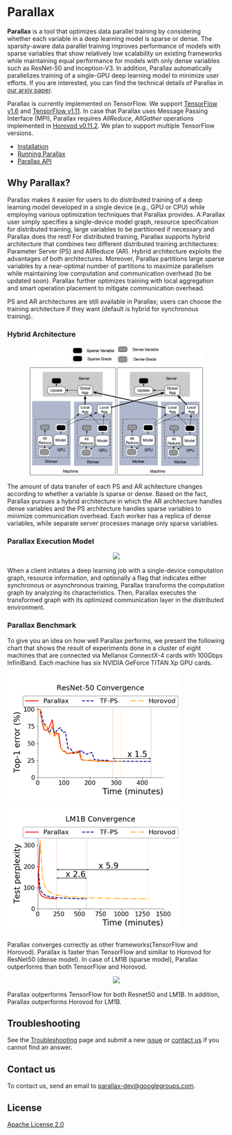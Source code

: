 # Parallax
**Parallax** is a tool that optimizes data parallel training by considering whether each variable in a deep learning model is sparse or dense. The sparsity-aware data parallel training improves performance of models with sparse variables that show relatively low scalability on existing frameworks while maintaining equal performance for models with only dense variables such as ResNet-50 and Inception-V3. In addition, Parallax automatically parallelizes training of a single-GPU deep learning model to minimize user efforts. If you are interested, you can find the technical details of Parallax in [our arxiv paper](https://arxiv.org/pdf/1808.02621.pdf).

Parallax is currently implemented on TensorFlow. We support [TensorFlow v1.6](https://github.com/tensorflow/tensorflow/tree/r1.6) and [TensorFlow v1.11](https://github.com/tensorflow/tensorflow/tree/r1.11). In case that Parallax uses Message Passing Interface (MPI), Parallax requires *AllReduce*, *AllGather* operations implemented in [Horovod v0.11.2](https://github.com/uber/horovod/tree/v0.11.2). We plan to support multiple TensorFlow versions. 

* [Installation](doc/installation.md)
* [Running Parallax](doc/quick_start.md)
* [Parallax API](doc/parallax_api.md)

## Why Parallax?
Parallax makes it easier for users to do distributed training of a deep learning model developed in a single device (e.g., GPU or CPU) while employing various optimization techniques that Parallax provides. A Parallax user simply specifies a single-device model graph, resource specification for distributed training, large variables to be partitioned if necessary and Parallax does the rest! For distributed training, Parallax supports hybrid architecture that combines two different distributed training architectures: Parameter Server (PS) and AllReduce (AR). Hybrid architecture exploits the advantages of both architectures. Moreover, Parallax partitions large sparse variables by a near-optimal number of partitions to maximize parallelism while maintaining low computation and communication overhead (to be updated soon). Parallax further optimizes training with local aggregation and smart operation placement to mitigate communication overhead. 

PS and AR architectures are still available in Parallax; users can choose the training architecture if they want (default is hybrid for synchronous training).

### Hybrid Architecture
<p align=center><img src=doc/figure/hybrid.png width="400"></p>

The amount of data transfer of each PS and AR achitecture changes according to whether a variable is sparse or dense. Based on the fact, Parallax pursues a hybrid architecture in which the AR architecture handles dense variables and the PS architecture handles sparse variables to minimize communication overhead. Each worker has a replica of dense variables, while separate server processes manage only sparse variables.

### Parallax Execution Model

<p align=center><img src=doc/figure/exec_model.png></p>


When a client initiates a deep learning job with a single-device computation graph, resource information, and optionally a flag that indicates either synchronous or asynchronous training, Parallax transforms the computation graph by analyzing its characteristics. Then, Parallax executes the transformed graph with its optimized communication layer in the distributed environment.

### Parallax Benchmark

To give you an idea on how well Parallax performs, we present the following chart that shows the result of experiments done in a cluster of eight machines that are connected via Mellanox ConnectX-4 cards with 100Gbps InfiniBand. Each machine has six NVIDIA GeForce TITAN Xp GPU cards.

<p float="left">
  <img src="doc/figure/resnet50_convergence.png" width="400" title="ResNet-50"/>
  <img src="doc/figure/lm1b_convergence.png" width="400" title="LM1B"/>
</p>

Parallax converges correctly as other frameworks(TensorFlow and Horovod). Parallax is faster than TensorFlow and similiar to Horovod for ResNet50 (dense model). In case of LM1B (sparse model), Parallax outperforms than both TensorFlow and Horovod.

<p align=center>
  <img src=/doc/figure/benchmark.png>
</p>
Parallax outperforms TensorFlow for both Resnet50 and LM1B. In addition, Parallax outperforms Horovod for LM1B.

## Troubleshooting
See the [Troubleshooting](doc/trouble_shooting.md) page and submit a new [issue](https://github.com/snuspl/parallax/issues/new) or [contact us](#contact-us) if you cannot find an answer.

## Contact us
To contact us, send an email to parallax-dev@googlegroups.com.

## License
[Apache License 2.0](LICENSE)
